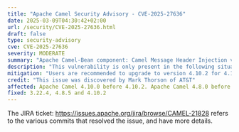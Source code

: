 ```yaml
---
title: "Apache Camel Security Advisory - CVE-2025-27636"
date: 2025-03-09T04:30:42+02:00
url: /security/CVE-2025-27636.html
draft: false
type: security-advisory
cve: CVE-2025-27636
severity: MODERATE
summary: "Apache Camel-Bean component: Camel Message Header Injection via Improper Filtering"
description: "This vulnerability is only present in the following situation. The user is using one of the following HTTP Servers via one the of the following Camel components: camel-servlet, camel-jetty, camel-undertow, camel-platform-http and camel-netty-http and in the route, the exchange will be routed to a camel-bean producer. So ONLY camel-bean component is affected. In particular: The bean invocation (is only affected if you use any of the above together with camel-bean component) and the bean that can be called, has more than 1 method implemented. In these, limited and particular, conditions an attacker could be able to forge a Camel header name and make the bean component invoking other methods in the SAME bean. The vulnerability arises due to a bug in the default filtering mechanism that only blocks headers starting with 'Camel', 'camel', or 'org.apache.camel.'."
mitigation: "Users are recommended to upgrade to version 4.10.2 for 4.10.x LTS, 4.8.5 for 4.8.x LTS and 3.22.4 for 3.x releases. Also, users could use removeHeaders EIP, to filter out anything like "cAmel, cAMEL" etc, or in general everything not starting with 'Camel', 'camel' or 'org.apache.camel.'. "
credit: "This issue was discovered by Mark Thorson of AT&T"
affected: Apache Camel 4.10.0 before 4.10.2. Apache Camel 4.8.0 before 4.8.5. Apache Camel 3.10.0 before 3.22.4.
fixed: 3.22.4, 4.8.5 and 4.10.2 
---
```


The JIRA ticket: https://issues.apache.org/jira/browse/CAMEL-21828 refers to the various commits that resolved the issue, and have more details.
